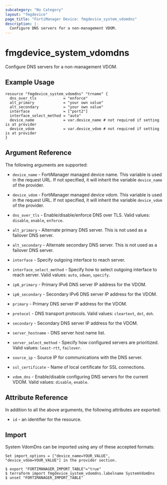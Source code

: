 ```yaml
---
subcategory: "No Category"
layout: "fmgdevice"
page_title: "FortiManager Device: fmgdevice_system_vdomdns"
description: |-
  Configure DNS servers for a non-management VDOM.
---
```


# fmgdevice_system_vdomdns
Configure DNS servers for a non-management VDOM.

## Example Usage

```hcl
resource "fmgdevice_system_vdomdns" "trname" {
  dns_over_tls            = "enforce"
  alt_primary             = "your own value"
  alt_secondary           = "your own value"
  interface               = ["port2"]
  interface_select_method = "auto"
  device_name             = var.device_name # not required if setting is at provider
  device_vdom             = var.device_vdom # not required if setting is at provider
}
```

## Argument Reference


The following arguments are supported:

* `device_name` - FortiManager managed device name. This variable is used in the request URL. If not specified, it will inherit the variable `device_name` of the provider.
* `device_vdom` - FortiManager managed device vdom. This variable is used in the request URL. If not specified, it will inherit the variable `device_vdom` of the provider.

* `dns_over_tls` - Enable/disable/enforce DNS over TLS. Valid values: `disable`, `enable`, `enforce`.

* `alt_primary` - Alternate primary DNS server. This is not used as a failover DNS server.
* `alt_secondary` - Alternate secondary DNS server. This is not used as a failover DNS server.
* `interface` - Specify outgoing interface to reach server.
* `interface_select_method` - Specify how to select outgoing interface to reach server. Valid values: `auto`, `sdwan`, `specify`.

* `ip6_primary` - Primary IPv6 DNS server IP address for the VDOM.
* `ip6_secondary` - Secondary IPv6 DNS server IP address for the VDOM.
* `primary` - Primary DNS server IP address for the VDOM.
* `protocol` - DNS transport protocols. Valid values: `cleartext`, `dot`, `doh`.

* `secondary` - Secondary DNS server IP address for the VDOM.
* `server_hostname` - DNS server host name list.
* `server_select_method` - Specify how configured servers are prioritized. Valid values: `least-rtt`, `failover`.

* `source_ip` - Source IP for communications with the DNS server.
* `ssl_certificate` - Name of local certificate for SSL connections.
* `vdom_dns` - Enable/disable configuring DNS servers for the current VDOM. Valid values: `disable`, `enable`.



## Attribute Reference

In addition to all the above arguments, the following attributes are exported:
* `id` - an identifier for the resource.

## Import

System VdomDns can be imported using any of these accepted formats:
```
Set import_options = ["device_name=YOUR_VALUE", "device_vdom=YOUR_VALUE"] in the provider section.

$ export "FORTIMANAGER_IMPORT_TABLE"="true"
$ terraform import fmgdevice_system_vdomdns.labelname SystemVdomDns
$ unset "FORTIMANAGER_IMPORT_TABLE"
```

